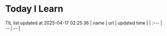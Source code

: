 # Today I Learn 
TIL list updated at 2025-04-17 02:25:36
| name | url | updated time |
| :--- | -- | -- |

